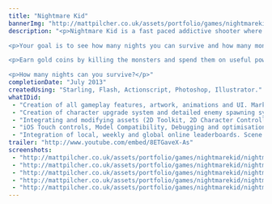 ```yaml
---
title: "Nightmare Kid"
bannerImg: "http://mattpilcher.co.uk/assets/portfolio/games/nightmarekid/nightmare-kid-header.jpg"
description: "<p>Nightmare Kid is a fast paced addictive shooter where you can use a mixture of upgrades and strategy to repel the ever increasing number of monsters and ghouls.</p>

<p>Your goal is to see how many nights you can survive and how many monsters you can destroy while doing so. But be careful at the end of each night is a much tougher boss.</p>

<p>Earn gold coins by killing the monsters and spend them on useful power ups and perks that will allow you to reach later nights.</p>

<p>How many nights can you survive?</p>"
completionDate: "July 2013"
createdUsing: "Starling, Flash, Actionscript, Photoshop, Illustrator."
whatIDid:
 - "Creation of all gameplay features, artwork, animations and UI. Marketing of game."
 - "Creation of character upgrade system and detailed enemy spawning system."
 - "Integrating and modifying assets (2D Toolkit, 2D Character Controller)."
 - "iOS Touch controls, Model Compatibility, Debugging and optimisation for iOS devices."
 - "Integration of local, weekly and global online leaderboards. Scene navigation and saving."
trailer: "http://www.youtube.com/embed/8ETGaveX-As"
screenshots:
 - "http://mattpilcher.co.uk/assets/portfolio/games/nightmarekid/nightmareKid-s1.jpg"
 - "http://mattpilcher.co.uk/assets/portfolio/games/nightmarekid/nightmareKid-s2.jpg"
 - "http://mattpilcher.co.uk/assets/portfolio/games/nightmarekid/nightmareKid-s3.jpg"
 - "http://mattpilcher.co.uk/assets/portfolio/games/nightmarekid/nightmareKid-s4.jpg"
 - "http://mattpilcher.co.uk/assets/portfolio/games/nightmarekid/nightmareKid-s5.jpg"
---
```

